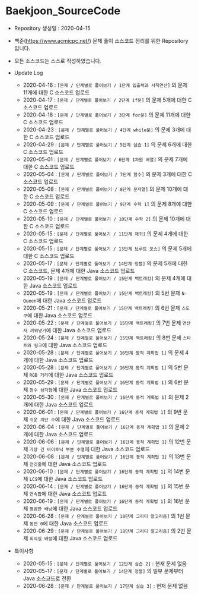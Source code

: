 # Baekjoon_SourceCode

* Repository 생성일 : 2020-04-15
* 백준(https://www.acmicpc.net/) 문제 풀이 소스코드 정리를 위한 Repository 입니다.
* 모든 소스코드는 스스로 작성하였습니다.

* Update Log
  * 2020-04-16 : `[문제 / 단계별로 풀어보기 / 1단계 입출력과 사칙연산]` 의 문제 11개에 대한 C 소스코드 업로드
  * 2020-04-17 : `[문제 / 단계별로 풀어보기 / 2단계 if문]` 의 문제 5개에 대한 C 소스코드 업로드
  * 2020-04-18 : `[문제 / 단계별로 풀어보기 / 3단계 for문]` 의 문제 11개에 대한 C 소스코드 업로드
  * 2020-04-23 : `[문제 / 단계별로 풀어보기 / 4단계 while문]` 의 문제 3개에 대한 C 소스코드 업로드
  * 2020-04-29 : `[문제 / 단계별로 풀어보기 / 5단계 실습 1]` 의 문제 6개에 대한 C 소스코드 업로드
  * 2020-05-01 : `[문제 / 단계별로 풀어보기 / 6단계 1차원 배열]` 의 문제 7개에 대한 C 소스코드 업로드
  * 2020-05-04 : `[문제 / 단계별로 풀어보기 / 7단계 함수]` 의 문제 3개에 대한 C 소스코드 업로드
  * 2020-05-08 : `[문제 / 단계별로 풀어보기 / 8단계 문자열]` 의 문제 10개에 대한 C 소스코드 업로드
  * 2020-05-09 : `[문제 / 단계별로 풀어보기 / 9단계 수학 1]` 의 문제 8개에 대한 C 소스코드 업로드
  * 2020-05-10 : `[문제 / 단계별로 풀어보기 / 10단계 수학 2]` 의 문제 10개에 대한 C 소스코드 업로드
  * 2020-05-15 : `[문제 / 단계별로 풀어보기 / 11단계 재귀]` 의 문제 4개에 대한 C 소스코드 업로드
  * 2020-05-15 : `[문제 / 단계별로 풀어보기 / 13단계 브루트 포스]` 의 문제 5개에 대한 C 소스코드 업로드
  * 2020-05-17 : `[문제 / 단계별로 풀어보기 / 14단계 정렬]` 의 문제 5개에 대한 C 소스코드, 문제 4개에 대한 Java 소스코드 업로드
  * 2020-05-19 : `[문제 / 단계별로 풀어보기 / 15단계 백트래킹]` 의 문제 4개에 대한 Java 소스코드 업로드
  * 2020-05-19 : `[문제 / 단계별로 풀어보기 / 15단계 백트래킹]` 의 5번 문제 `N-Queen`에 대한 Java 소스코드 업로드
  * 2020-05-21 : `[문제 / 단계별로 풀어보기 / 15단계 백트래킹]` 의 6번 문제 `스도쿠`에 대한 Java 소스코드 업로드
  * 2020-05-22 : `[문제 / 단계별로 풀어보기 / 15단계 백트래킹]` 의 7번 문제 `연산자 끼워넣기`에 대한 Java 소스코드 업로드
  * 2020-05-24 : `[문제 / 단계별로 풀어보기 / 15단계 백트래킹]` 의 8번 문제 `스타트와 링크`에 대한 Java 소스코드 업로드
  * 2020-05-28 : `[문제 / 단계별로 풀어보기 / 16단계 동적 계획법 1]` 의 문제 4개에 대한 Java 소스코드 업로드
  * 2020-05-28 : `[문제 / 단계별로 풀어보기 / 16단계 동적 계획법 1]` 의 5번 문제 `RGB 거리`에 대한 Java 소스코드 업로드
  * 2020-05-29 : `[문제 / 단계별로 풀어보기 / 16단계 동적 계획법 1]` 의 6번 문제 `정수 삼각형`에 대한 Java 소스코드 업로드
  * 2020-05-30 : `[문제 / 단계별로 풀어보기 / 16단계 동적 계획법 1]` 의 문제 2개에 대한 Java 소스코드 업로드
  * 2020-06-01 : `[문제 / 단계별로 풀어보기 / 16단계 동적 계획법 1]` 의 9번 문제 `쉬운 계단 수`에 대한 Java 소스코드 업로드
  * 2020-06-04 : `[문제 / 단계별로 풀어보기 / 16단계 동적 계획법 1]` 의 문제 2개에 대한 Java 소스코드 업로드
  * 2020-06-06 : `[문제 / 단계별로 풀어보기 / 16단계 동적 계획법 1]` 의 12번 문제 `가장 긴 바이토닉 부분 수열`에 대한 Java 소스코드 업로드
  * 2020-06-08 : `[문제 / 단계별로 풀어보기 / 16단계 동적 계획법 1]` 의 13번 문제 `전깃줄`에 대한 Java 소스코드 업로드
  * 2020-06-10 : `[문제 / 단계별로 풀어보기 / 16단계 동적 계획법 1]` 의 14번 문제 `LCS`에 대한 Java 소스코드 업로드
  * 2020-06-14 : `[문제 / 단계별로 풀어보기 / 16단계 동적 계획법 1]` 의 15번 문제 `연속합`에 대한 Java 소스코드 업로드
  * 2020-06-19 : `[문제 / 단계별로 풀어보기 / 16단계 동적 계획법 1]` 의 16번 문제 `평범한 배낭`에 대한 Java 소스코드 업로드
  * 2020-06-28 : `[문제 / 단계별로 풀어보기 / 18단계 그리디 알고리즘]` 의 1번 문제 `동전 0`에 대한 Java 소스코드 업로드
  * 2020-06-29 : `[문제 / 단계별로 풀어보기 / 18단계 그리디 알고리즘]` 의 2번 문제 `회의실 배정`에 대한 Java 소스코드 업로드

* 특이사항
  * 2020-05-15 : `[문제 / 단계별로 풀어보기 / 12단계 실습 2]` : 현재 문제 없음
  * 2020-05-17 : `[문제 / 단계별로 풀어보기 / 14단계 정렬]` 의 일부 문제부터 Java 소스코드로 전환
  * 2020-06-28 : `[문제 / 단계별로 풀어보기 / 17단계 실습 3]` : 현재 문제 없음
